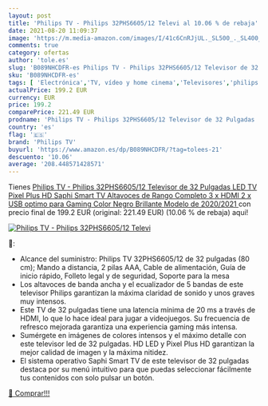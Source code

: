 ```yaml
---
layout: post
title: 'Philips TV - Philips 32PHS6605/12 Televi al 10.06 % de rebaja'
date: 2021-08-20 11:09:37
image: 'https://m.media-amazon.com/images/I/41c6CnRJjUL._SL500_._SL400_.jpg'
comments: true
category: ofertas
author: 'tole.es'
slug: 'B089NHCDFR-es Philips TV - Philips 32PHS6605/12 Televisor de 32 Pulgadas...'
sku: 'B089NHCDFR-es'
tags: [ 'Electrónica','TV, vídeo y home cinema','Televisores','philips tv','smart','televisor','tv', ]
actualPrice: 199.2 EUR
currency: EUR
price: 199.2
comparePrice: 221.49 EUR
prodname: 'Philips TV - Philips 32PHS6605/12 Televisor de 32 Pulgadas  LED TV  Pixel Plus HD  Saphi Smart TV  Altavoces de Rango Completo  3 x HDMI  2 x USB  optimo para Gaming   Color Negro Brillante  Modelo de 2020/2021 '
country: 'es'
flag: '🇪🇸'
brand: 'Philips TV'
buyurl: 'https://www.amazon.es/dp/B089NHCDFR/?tag=tolees-21'
descuento: '10.06'
average: '208.448571428571'
---
```


Tienes [Philips TV - Philips 32PHS6605/12 Televisor de 32 Pulgadas  LED TV  Pixel Plus HD  Saphi Smart TV  Altavoces de Rango Completo  3 x HDMI  2 x USB  optimo para Gaming   Color Negro Brillante  Modelo de 2020/2021 ](https://www.amazon.es/dp/B089NHCDFR/?tag=tolees-21) con precio final de  199.2 EUR (original: 221.49 EUR) (10.06 %  de rebaja) aqui!

[![Philips TV - Philips 32PHS6605/12 Televi](https://m.media-amazon.com/images/I/41c6CnRJjUL._SL500_._SL400_.jpg)](https://www.amazon.es/dp/B089NHCDFR/?tag=tolees-21)

🔎:

- Alcance del suministro: Philips TV 32PHS6605/12 de 32 pulgadas (80 cm); Mando a distancia, 2 pilas AAA, Cable de alimentación, Guía de inicio rápido, Folleto legal y de seguridad, Soporte para la mesa
- Los altavoces de banda ancha y el ecualizador de 5 bandas de este televisor Philips garantizan la máxima claridad de sonido y unos graves muy intensos.
- Este TV de 32 pulgadas tiene una latencia mínima de 20 ms a través de HDMI, lo que lo hace ideal para jugar a videojuegos. Su frecuencia de refresco mejorada garantiza una experiencia gaming más intensa.
- Sumérgete en imágenes de colores intensos y el máximo detalle con este televisor led de 32 pulgadas. HD LED y Pixel Plus HD garantizan la mejor calidad de imagen y la máxima nitidez.
- El sistema operativo Saphi Smart TV de este televisor de 32 pulgadas destaca por su menú intuitivo para que puedas seleccionar fácilmente tus contenidos con solo pulsar un botón.

[🛒 Comprar!!!](https://www.amazon.es/dp/B089NHCDFR/?tag=tolees-21)
